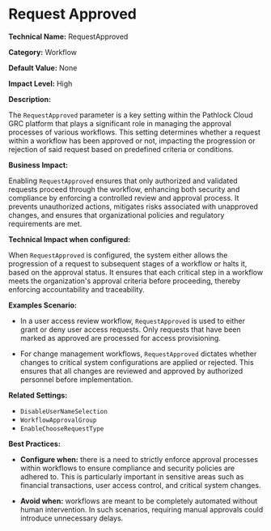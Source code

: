 # Request Approved

**Technical Name:** RequestApproved

**Category:** Workflow

**Default Value:** None

**Impact Level:** High

**Description:**

The `RequestApproved` parameter is a key setting within the Pathlock Cloud GRC platform that plays a significant role in managing the approval processes of various workflows. This setting determines whether a request within a workflow has been approved or not, impacting the progression or rejection of said request based on predefined criteria or conditions.

**Business Impact:**

Enabling `RequestApproved` ensures that only authorized and validated requests proceed through the workflow, enhancing both security and compliance by enforcing a controlled review and approval process. It prevents unauthorized actions, mitigates risks associated with unapproved changes, and ensures that organizational policies and regulatory requirements are met.

**Technical Impact when configured:**

When `RequestApproved` is configured, the system either allows the progression of a request to subsequent stages of a workflow or halts it, based on the approval status. It ensures that each critical step in a workflow meets the organization's approval criteria before proceeding, thereby enforcing accountability and traceability.

**Examples Scenario:**

- In a user access review workflow, `RequestApproved` is used to either grant or deny user access requests. Only requests that have been marked as approved are processed for access provisioning.
  
- For change management workflows, `RequestApproved` dictates whether changes to critical system configurations are applied or rejected. This ensures that all changes are reviewed and approved by authorized personnel before implementation.

**Related Settings:**

- `DisableUserNameSelection`
- `WorkflowApprovalGroup`
- `EnableChooseRequestType`

**Best Practices:** 

- **Configure when:** there is a need to strictly enforce approval processes within workflows to ensure compliance and security policies are adhered to. This is particularly important in sensitive areas such as financial transactions, user access control, and critical system changes.
  
- **Avoid when:** workflows are meant to be completely automated without human intervention. In such scenarios, requiring manual approvals could introduce unnecessary delays.